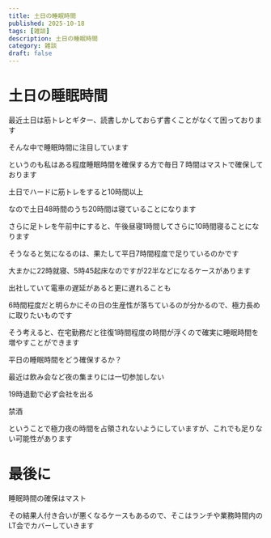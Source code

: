 ```yaml
--- 
title: 土日の睡眠時間
published: 2025-10-18
tags: [雑談]
description: 土日の睡眠時間
category: 雑談
draft: false
---
```


# 土日の睡眠時間

最近土日は筋トレとギター、読書しかしておらず書くことがなくて困っております

そんな中で睡眠時間に注目しています

というのも私はある程度睡眠時間を確保する方で毎日７時間はマストで確保しております

土日でハードに筋トレをすると10時間以上

なので土日48時間のうち20時間は寝ていることになります

さらに足トレを午前中にすると、午後昼寝1時間してさらに10時間寝ることになります

そうなると気になるのは、果たして平日7時間程度で足りているのかです

大まかに22時就寝、5時45起床なのですが22半などになるケースがあります

出社していて電車の遅延があると更に遅れることも

6時間程度だと明らかにその日の生産性が落ちているのが分かるので、極力長めに取りたいものです

そう考えると、在宅勤務だと往復1時間程度の時間が浮くので確実に睡眠時間を増やすことができます

平日の睡眠時間をどう確保するか？

最近は飲み会など夜の集まりには一切参加しない

19時退勤で必ず会社を出る

禁酒

ということで極力夜の時間を占領されないようにしていますが、これでも足りない可能性があります

# 最後に

睡眠時間の確保はマスト

その結果人付き合いが悪くなるケースもあるので、そこはランチや業務時間内のLT会でカバーしていきます
